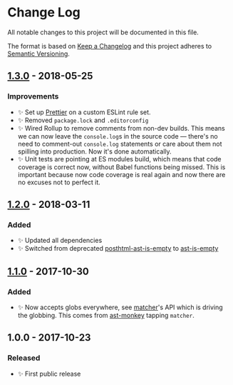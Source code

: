 # Change Log

All notable changes to this project will be documented in this file.

The format is based on [Keep a Changelog](http://keepachangelog.com/)
and this project adheres to [Semantic Versioning](http://semver.org/).

## [1.3.0] - 2018-05-25

### Improvements

* ✨ Set up [Prettier](https://prettier.io) on a custom ESLint rule set.
* ✨ Removed `package.lock` and `.editorconfig`
* ✨ Wired Rollup to remove comments from non-dev builds. This means we can now leave the `console.log`s in the source code — there's no need to comment-out `console.log` statements or care about them not spilling into production. Now it's done automatically.
* ✨ Unit tests are pointing at ES modules build, which means that code coverage is correct now, without Babel functions being missed. This is important because now code coverage is real again and now there are no excuses not to perfect it.

## [1.2.0] - 2018-03-11

### Added

* ✨ Updated all dependencies
* ✨ Switched from deprecated [posthtml-ast-is-empty](https://github.com/codsen/posthtml-ast-is-empty) to [ast-is-empty](https://github.com/codsen/ast-is-empty)

## [1.1.0] - 2017-10-30

### Added

* ✨ Now accepts globs everywhere, see [matcher](https://github.com/sindresorhus/matcher)'s API which is driving the globbing. This comes from [ast-monkey](https://github.com/codsen/ast-monkey) tapping `matcher`.

## 1.0.0 - 2017-10-23

### Released

* ✨ First public release

[1.1.0]: https://github.com/codsen/object-delete-key/compare/v1.0.2...v1.1.0
[1.2.0]: https://github.com/codsen/object-delete-key/compare/v1.1.0...v1.2.0
[1.3.0]: https://github.com/codsen/object-delete-key/compare/v1.2.0...v1.3.0
